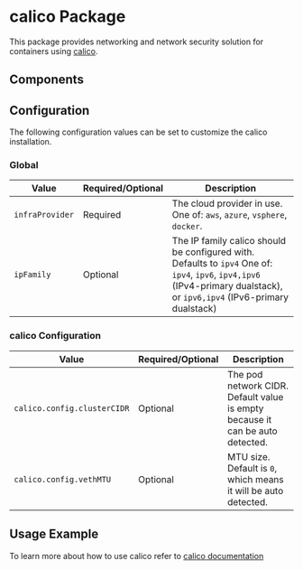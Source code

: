 # calico Package

This package provides networking and network security solution for containers using [calico](https://www.projectcalico.org/).

## Components

## Configuration

The following configuration values can be set to customize the calico installation.

### Global

| Value | Required/Optional | Description |
|-------|-------------------|-------------|
| `infraProvider` | Required | The cloud provider in use. One of: `aws`, `azure`, `vsphere`, `docker`. |
| `ipFamily` | Optional | The IP family calico should be configured with. Defaults to `ipv4` One of: `ipv4`, `ipv6`, `ipv4,ipv6` (IPv4-primary dualstack), or `ipv6,ipv4` (IPv6-primary dualstack) |

### calico Configuration

| Value | Required/Optional | Description |
|-------|-------------------|-------------|
| `calico.config.clusterCIDR` | Optional | The pod network CIDR. Default value is empty because it can be auto detected. |
| `calico.config.vethMTU` | Optional | MTU size. Default is `0`, which means it will be auto detected. |

## Usage Example

To learn more about how to use calico refer to [calico documentation](https://docs.projectcalico.org/about/about-calico)
